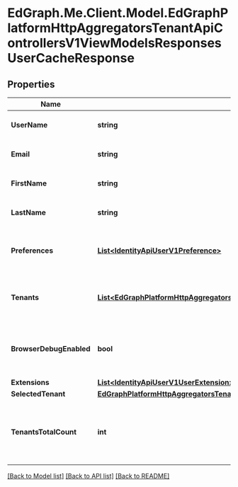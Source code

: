 # EdGraph.Me.Client.Model.EdGraphPlatformHttpAggregatorsTenantApiControllersV1ViewModelsResponsesUserCacheResponse

## Properties

Name | Type | Description | Notes
------------ | ------------- | ------------- | -------------
**UserName** | **string** | The user name for this user. | [optional] 
**Email** | **string** | The email address for this user. | [optional] 
**FirstName** | **string** | The first name for this user. | [optional] 
**LastName** | **string** | The last name for this user. | [optional] 
**Preferences** | [**List&lt;IdentityApiUserV1Preference&gt;**](IdentityApiUserV1Preference.md) | List of preferences associated with this user | [optional] 
**Tenants** | [**List&lt;EdGraphPlatformHttpAggregatorsTenantApiControllersV1ViewModelsResponsesUserCacheTenantResponse&gt;**](EdGraphPlatformHttpAggregatorsTenantApiControllersV1ViewModelsResponsesUserCacheTenantResponse.md) | List of tenants associated with this user | [optional] 
**BrowserDebugEnabled** | **bool** | Flag to indicate if the debug mode for user is enabled | [optional] 
**Extensions** | [**List&lt;IdentityApiUserV1UserExtension&gt;**](IdentityApiUserV1UserExtension.md) |  | [optional] 
**SelectedTenant** | [**EdGraphPlatformHttpAggregatorsTenantApiControllersV1ViewModelsResponsesUserCacheTenantResponse**](EdGraphPlatformHttpAggregatorsTenantApiControllersV1ViewModelsResponsesUserCacheTenantResponse.md) |  | [optional] 
**TenantsTotalCount** | **int** | The total count of active tenants associated with this user | [optional] 

[[Back to Model list]](../README.md#documentation-for-models) [[Back to API list]](../README.md#documentation-for-api-endpoints) [[Back to README]](../README.md)

